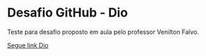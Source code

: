 # Desafio GitHub - Dio
Teste para desafio proposto em aula pelo professor Venilton Falvo.

[Segue link Dio](https://www.dio.me/)
